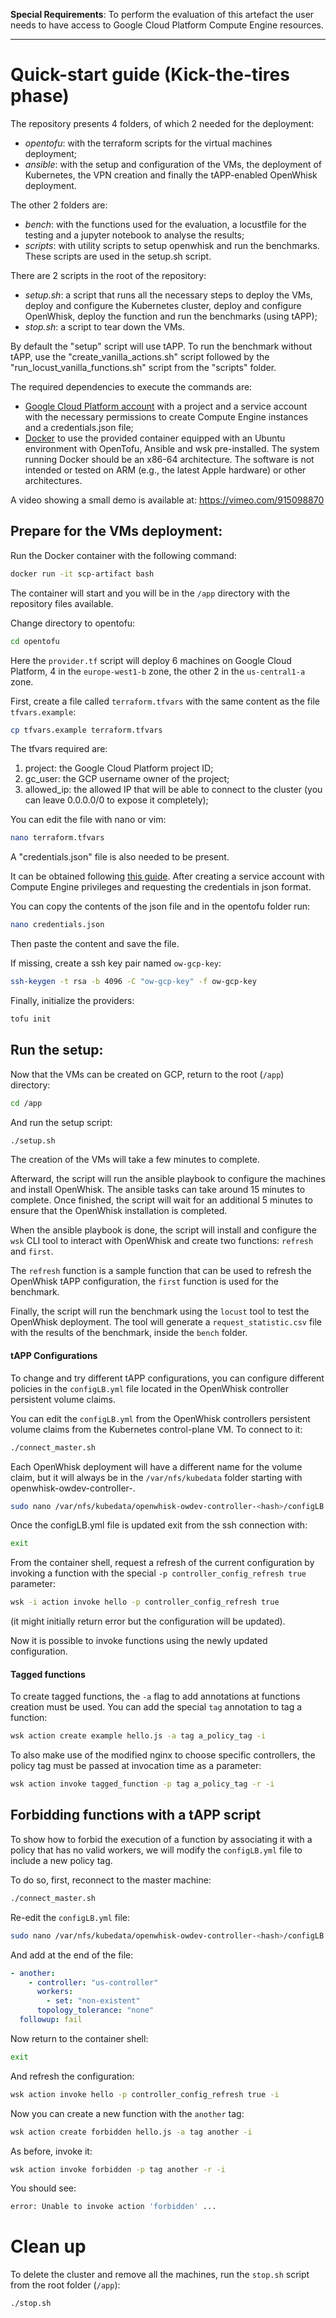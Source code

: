**Special Requirements**: To perform the evaluation of this artefact the user needs to have access to Google Cloud Platform Compute Engine resources.

---

# Quick-start guide (Kick-the-tires phase)

The repository presents 4 folders, of which 2 needed for the deployment:

- _opentofu_: with the terraform scripts for the virtual machines deployment;
- _ansible_: with the setup and configuration of the VMs, the deployment of Kubernetes, the VPN creation and finally the tAPP-enabled OpenWhisk deployment.

The other 2 folders are:

- _bench_: with the functions used for the evaluation, a locustfile for the testing and a jupyter notebook to analyse the results;
- _scripts_: with utility scripts to setup openwhisk and run the benchmarks. These scripts are used in the setup.sh script.

There are 2 scripts in the root of the repository:

- _setup.sh_: a script that runs all the necessary steps to deploy the VMs, deploy and configure the Kubernetes cluster, deploy and configure OpenWhisk, deploy the function and run the benchmarks (using tAPP);
- _stop.sh_: a script to tear down the VMs.

By default the "setup" script will use tAPP. To run the benchmark without tAPP, use the "create_vanilla_actions.sh" script followed by the "run_locust_vanilla_functions.sh" script from the 
"scripts" folder.

The required dependencies to execute the commands are:

- [Google Cloud Platform account](https://cloud.google.com/) with a project and a service account with the necessary permissions to create Compute Engine instances and a credentials.json file;
- [Docker](https://www.docker.com/) to use the provided container equipped with an Ubuntu environment with OpenTofu, Ansible and wsk pre-installed. The system running Docker should be an x86-64 architecture. The software is not intended or tested on ARM (e.g., the latest Apple hardware) or other architectures.

A video showing a small demo is available at: https://vimeo.com/915098870

## Prepare for the VMs deployment:

Run the Docker container with the following command:

```bash
docker run -it scp-artifact bash
```

The container will start and you will be in the `/app` directory with
the repository files available.

Change directory to opentofu:

```bash
cd opentofu
```

Here the `provider.tf` script will deploy 6 machines on Google Cloud Platform, 4 in the `europe-west1-b` zone, the other 2 in the `us-central1-a` zone.

First, create a file called `terraform.tfvars` with the same content as the file `tfvars.example`:

```bash
cp tfvars.example terraform.tfvars
```

The tfvars required are:

1.  project: the Google Cloud Platform project ID;
2.  gc_user: the GCP username owner of the project;
3.  allowed_ip: the allowed IP that will be able to connect to the cluster (you can leave 0.0.0.0/0 to expose it completely);

You can edit the file with nano or vim:

```bash
nano terraform.tfvars
```

A "credentials.json" file is also needed to be present.

It can be obtained following [this guide](https://developers.google.com/workspace/guides/create-credentials). After creating a service account with Compute Engine privileges and requesting the credentials in json format.

You can copy the contents of the json file and in the opentofu folder run:

```bash
nano credentials.json
```

Then paste the content and save the file.

If missing, create a ssh key pair named `ow-gcp-key`:

```bash
ssh-keygen -t rsa -b 4096 -C "ow-gcp-key" -f ow-gcp-key
```

Finally, initialize the providers:

```bash
tofu init
```

## Run the setup:

Now that the VMs can be created on GCP, return to the root (`/app`) directory:

```bash
cd /app
```

And run the setup script:

```bash
./setup.sh
```

The creation of the VMs will take a few minutes to complete. 

Afterward, the script will run the ansible playbook to configure the machines and install OpenWhisk.
The ansible tasks can take around 15 minutes to complete. Once finished, the script will wait for an
additional 5 minutes to ensure that the OpenWhisk installation is completed.

When the ansible playbook is done, the script will 
install and configure the `wsk` CLI tool to interact with OpenWhisk
and create two functions: `refresh` and `first`.

The `refresh` function is a sample function that can be used to refresh the OpenWhisk tAPP configuration, the `first` function is used for the benchmark.

Finally, the script will run the benchmark using the `locust` tool to test the OpenWhisk deployment.
The tool will generate a `request_statistic.csv` file with the results of the benchmark, inside the `bench` folder.

#### tAPP Configurations

To change and try different tAPP configurations, you can 
configure different policies in the `configLB.yml` file located in the OpenWhisk controller persistent volume claims.

You can edit the `configLB.yml` from the OpenWhisk controllers persistent volume claims from the Kubernetes control-plane VM. To connect to it:

```bash
./connect_master.sh
```

Each OpenWhisk deployment will have a different name for the volume claim, but it will always be in the `/var/nfs/kubedata` folder starting with openwhisk-owdev-controller-.

```bash
sudo nano /var/nfs/kubedata/openwhisk-owdev-controller-<hash>/configLB.yml
```

Once the configLB.yml file is updated exit from the ssh connection with:

```bash
exit
```

From the container shell, request a refresh of the current configuration by invoking a function with the special `-p controller_config_refresh true` parameter:

```bash
wsk -i action invoke hello -p controller_config_refresh true 
```

(it might initially return error but the configuration will be updated).

Now it is possible to invoke functions using the newly updated configuration.

#### Tagged functions

To create tagged functions, the `-a` flag to add annotations at functions creation must be used. You can add the special `tag` annotation to tag a function:

```bash
wsk action create example hello.js -a tag a_policy_tag -i
```

To also make use of the modified nginx to choose specific controllers, the policy tag must be passed at invocation time as a parameter:

```bash
wsk action invoke tagged_function -p tag a_policy_tag -r -i
```

## Forbidding functions with a tAPP script

To show how to forbid the execution of a function by associating it with a policy
that has no valid workers, we will modify the `configLB.yml` file to include a new policy tag.

To do so, first, reconnect to the master machine:

```bash
./connect_master.sh
```

Re-edit the `configLB.yml` file:

```bash
sudo nano /var/nfs/kubedata/openwhisk-owdev-controller-<hash>/configLB.yml
```

And add at the end of the file:

```yaml
- another:
    - controller: "us-controller"
      workers:
        - set: "non-existent"
      topology_tolerance: "none"
  followup: fail
```

Now return to the container shell:

```bash
exit
```

And refresh the configuration:

```bash
wsk action invoke hello -p controller_config_refresh true -i
```

Now you can create a new function with the `another` tag:

```bash
wsk action create forbidden hello.js -a tag another -i
```

As before, invoke it:

```bash
wsk action invoke forbidden -p tag another -r -i
```

You should see:

```bash
error: Unable to invoke action 'forbidden' ...
```

# Clean up

To delete the cluster and remove all the machines, run the `stop.sh` script from the root folder (`/app`):

```bash
./stop.sh
```
